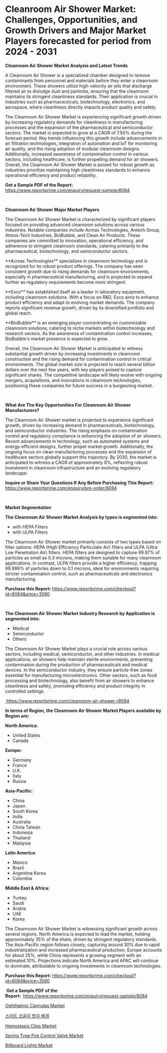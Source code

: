 <p><h1>Cleanroom Air Shower Market: Challenges, Opportunities, and Growth Drivers and Major Market Players forecasted for period from 2024 - 2031</h1></p><p><strong>Cleanroom Air Shower Market Analysis and Latest Trends</strong></p>
<p><p>A Cleanroom Air Shower is a specialized chamber designed to remove contaminants from personnel and materials before they enter a cleanroom environment. These showers utilize high-velocity air jets that discharge filtered air to dislodge dust and particles, ensuring that the cleanroom maintains its stringent cleanliness standards. Their application is crucial in industries such as pharmaceuticals, biotechnology, electronics, and aerospace, where cleanliness directly impacts product quality and safety.</p><p>The Cleanroom Air Shower Market is experiencing significant growth driven by increasing regulatory demands for cleanliness in manufacturing processes and the expansion of the pharmaceutical and semiconductor sectors. The market is expected to grow at a CAGR of 7.50% during the forecast period. Key trends influencing this growth include advancements in air filtration technologies, integration of automation and IoT for monitoring air quality, and the rising adoption of modular cleanroom designs. Additionally, increased awareness of contamination control in various sectors, including healthcare, is further propelling demand for air showers. Overall, the Cleanroom Air Shower Market is poised for robust growth as industries prioritize maintaining high cleanliness standards to enhance operational efficiency and product reliability.</p></p>
<p><strong>Get a Sample PDF of the Report:&nbsp;</strong> <a href="https://www.reportprime.com/enquiry/request-sample/8084">https://www.reportprime.com/enquiry/request-sample/8084</a></p>
<p>&nbsp;</p>
<p><strong>Cleanroom Air Shower Major Market Players</strong></p>
<p><p>The Cleanroom Air Shower Market is characterized by significant players focused on providing advanced cleanroom solutions across various industries. Notable companies include Acmas Technologies, Antech Group, Atmos-Tech Industries, BioBubble, and Clean Air Products. These companies are committed to innovation, operational efficiency, and adherence to stringent cleanroom standards, catering primarily to the pharmaceutical, biotechnology, and semiconductor sectors.</p><p>**Acmas Technologies** specializes in cleanroom technology and is recognized for its robust product offerings. The company has seen consistent growth due to rising demands for cleanroom environments, especially in pharmaceutical manufacturing, and is projected to expand further as regulatory requirements become more stringent.</p><p>**Esco** has established itself as a leader in laboratory equipment, including cleanroom solutions. With a focus on R&D, Esco aims to enhance product efficiency and adapt to evolving market demands. The company reports significant revenue growth, driven by its diversified portfolio and global reach.</p><p>**BioBubble** is an emerging player concentrating on customizable cleanroom solutions, catering to niche markets within biotechnology and research sectors. As the awareness of contamination control increases, BioBubble's market presence is expected to grow.</p><p>Overall, the Cleanroom Air Shower Market is anticipated to witness substantial growth driven by increasing investments in cleanroom construction and the rising demand for contamination control in critical environments. The global market size is projected to reach several billion dollars over the next few years, with key players poised to capture significant shares. The competitive landscape will likely evolve with ongoing mergers, acquisitions, and innovations in cleanroom technologies, positioning these companies for future success in a burgeoning market.</p></p>
<p>&nbsp;</p>
<p><strong>What Are The Key Opportunities For Cleanroom Air Shower Manufacturers?</strong></p>
<p><p>The Cleanroom Air Shower market is projected to experience significant growth, driven by increasing demand in pharmaceuticals, biotechnology, and semiconductor industries. The rising emphasis on contamination control and regulatory compliance is enhancing the adoption of air showers. Recent advancements in technology, such as automated systems and energy-efficient designs, further propel market growth. Additionally, the ongoing focus on clean manufacturing processes and the expansion of healthcare sectors globally support this trajectory. By 2030, the market is anticipated to witness a CAGR of approximately 8%, reflecting robust investment in cleanroom infrastructure and an evolving regulatory landscape.</p></p>
<p><strong>Inquire or Share Your Questions If Any Before Purchasing This Report:</strong> <a href="https://www.reportprime.com/enquiry/pre-order/8084">https://www.reportprime.com/enquiry/pre-order/8084</a></p>
<p>&nbsp;</p>
<p><strong>Market Segmentation</strong></p>
<p><strong>The Cleanroom Air Shower Market Analysis by types is segmented into:</strong></p>
<p><ul><li>with HEPA Filters</li><li>with ULPA Filters</li></ul></p>
<p><p>The Cleanroom Air Shower market primarily consists of two types based on filter options: HEPA (High Efficiency Particulate Air) filters and ULPA (Ultra Low Penetration Air) filters. HEPA filters are designed to capture 99.97% of particles as small as 0.3 microns, making them suitable for many cleanroom applications. In contrast, ULPA filters provide a higher efficiency, trapping 99.999% of particles down to 0.1 microns, ideal for environments requiring stricter contamination control, such as pharmaceuticals and electronics manufacturing.</p></p>
<p><strong>Purchase this Report:&nbsp;</strong><a href="https://www.reportprime.com/checkout?id=8084&price=3590">https://www.reportprime.com/checkout?id=8084&price=3590</a></p>
<p>&nbsp;</p>
<p><strong>The Cleanroom Air Shower Market Industry Research by Application is segmented into:</strong></p>
<p><ul><li>Medical</li><li>Semiconductor</li><li>Others</li></ul></p>
<p><p>The Cleanroom Air Shower Market plays a crucial role across various sectors, including medical, semiconductor, and other industries. In medical applications, air showers help maintain sterile environments, preventing contamination during the production of pharmaceuticals and medical devices. In the semiconductor industry, they ensure particle-free zones essential for manufacturing microelectronics. Other sectors, such as food processing and biotechnology, also benefit from air showers to enhance cleanliness and safety, promoting efficiency and product integrity in controlled settings.</p></p>
<p><a href="https://www.reportprime.com/cleanroom-air-shower-r8084">&nbsp;https://www.reportprime.com/cleanroom-air-shower-r8084</a></p>
<p><strong>In terms of Region, the Cleanroom Air Shower Market Players available by Region are:</strong></p>
<p>
    <p> <strong> North America: </strong>
        <ul>
            <li>United States</li>
            <li>Canada</li>
        </ul>
        </p> 
    <p> <strong> Europe: </strong>
        <ul>
            <li>Germany</li>
            <li>France</li>
            <li>U.K.</li>
            <li>Italy</li>
            <li>Russia</li>
        </ul>
        </p> 
    <p> <strong> Asia-Pacific: </strong>
        <ul>
            <li>China</li>
            <li>Japan</li>
            <li>South Korea</li>
            <li>India</li>
            <li>Australia</li>
            <li>China Taiwan</li>
            <li>Indonesia</li>
            <li>Thailand</li>
            <li>Malaysia</li>
        </ul>
        </p> 
    <p> <strong> Latin America: </strong>
        <ul>
            <li>Mexico</li>
            <li>Brazil</li>
            <li>Argentina Korea</li>
            <li>Colombia</li>
        </ul>
        </p> 
    <p> <strong> Middle East & Africa: </strong>
        <ul>
            <li>Turkey</li>
            <li>Saudi</li>
            <li>Arabia</li>
            <li>UAE</li>
            <li>Korea</li>
        </ul>
    </p>
    </p>
<p><p>The Cleanroom Air Shower Market is witnessing significant growth across several regions. North America is expected to lead the market, holding approximately 35% of the share, driven by stringent regulatory standards. The Asia-Pacific region follows closely, capturing around 30% due to rapid industrialization and increased pharmaceutical production. Europe accounts for about 25%, while China represents a growing segment with an estimated 10%. Projections indicate North America and APAC will continue to dominate, attributable to ongoing investments in cleanroom technologies.</p></p>
<p><strong>Purchase this Report: </strong><a href="https://www.reportprime.com/checkout?id=8084&price=3590">https://www.reportprime.com/checkout?id=8084&price=3590</a></p>
<p>&nbsp;<strong>Get a Sample PDF of the Report:&nbsp;&nbsp;</strong><a href="https://www.reportprime.com/enquiry/request-sample/8084">https://www.reportprime.com/enquiry/request-sample/8084</a></p>
<p><strong></strong></p>
<p><p><a href="https://github.com/provorikovar/Market-Research-Report-List-6/blob/main/ophthalmic-cannulas-market.md">Ophthalmic Cannulas Market</a></p><p><a href="https://medium.com/@gabrielblanda5656/smart-anti-snoring-pillows-market-%EC%9D%98-%EA%B8%80%EB%A1%9C%EB%B2%8C-%EC%8B%9C%EC%9E%A5-%EA%B0%9C%EC%9A%94%EB%8A%94-%EC%A0%84-%EC%84%B8%EA%B3%84-%EB%B0%8F-%EC%A3%BC%EC%9A%94-%EC%8B%9C%EC%9E%A5%EC%9D%98-%EC%82%B0%EC%97%85%EC%97%90-%EC%98%81%ED%96%A5%EC%9D%84-%EB%AF%B8%EC%B9%98%EB%8A%94-%EC%A3%BC%EC%9A%94-%ED%8A%B8%EB%A0%8C%EB%93%9C%EC%97%90-%EB%8C%80%ED%95%9C-%EB%8F%85%ED%8A%B9%ED%95%9C-%EA%B4%80%EC%A0%90%EC%9D%84-%EC%A0%9C%EA%B3%B5%ED%95%A9%EB%8B%88%EB%8B%A4-7c0c7a4b22ca">스마트 코골이 방지 베개</a></p><p><a href="https://issuu.com/reportprime-2/docs/hemostasis-clips-market-size-2030.p_114aa0a1cd52be">Hemostasis Clips Market</a></p><p><a href="https://medium.com/@chloeconn57/global-spring-type-fire-control-valve-market-share-and-growth-opportunities-and-market-size-growing-fda390bd5a42">Spring Type Fire Control Valve Market</a></p><p><a href="https://www.linkedin.com/pulse/global-billboard-lights-market-share-growth-opportunities-pstue?trackingId=cvzZ0j0WT1Sm1Py%2BAvItsA%3D%3D">Billboard Lights Market</a></p></p>